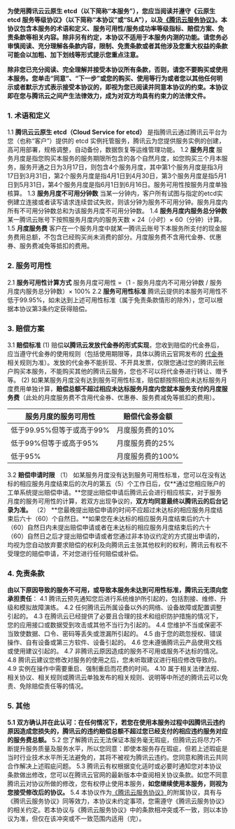 **为使用腾讯云云原生 etcd（以下简称“本服务”），您应当阅读并遵守《云原生 etcd 服务等级协议》（以下简称“本协议”或“SLA”），以及[《腾讯云服务协议》](https://cloud.tencent.com/document/product/301/1967)。本协议包含本服务的术语和定义、服务可用性/服务成功率等级指标、赔偿方案、免责条款等相关内容。除非另有约定，本协议不适用于本服务内测的功能。请您务必审慎阅读、充分理解各条款内容，限制、免责条款或者其他涉及您重大权益的条款可能会以加粗、加下划线等形式提示您重点注意。**

**除非您已充分阅读、完全理解并接受本协议所有条款，否则，请您不要购买或使用本服务。您单击“同意”、“下一步”或您的购买、使用等行为或者您以其他任何明示或者默示方式表示接受本协议的，即视为您已阅读并同意本协议的约束。本协议即在您与腾讯云之间产生法律效力，成为对双方均具有约束力的法律文件。** 

### 1. 术语和定义

1.1 **腾讯云云原生 etcd（Cloud Service for etcd）**
  是指腾讯云通过腾讯云平台为您（也称“客户”）提供的 etcd 实例托管服务，腾讯云为您提供服务实例的创建，高可用部署，规格调整，自动备份，数据恢复等运维管理功能。
1.2 **服务月度**
  服务月度是指您购买本服务的服务期限所包含的各个自然月度，如您购买三个月本服务，服务开通之日为3月17日，则包含4个服务月度，其中第1个服务月度是指3月17日到3月31日，第2个服务月度是指4月1日到4月30日，第3个服务月度是指5月1日到5月31日，第4个服务月度是指6月1日到6月16日。服务可用性按服务月度单独核算。
1.3 **服务月度不可用分钟数**
  当某一分钟内，客户所有试图与指定的etcd实例建立连接或者读写请求连续尝试失败，则该分钟为服务不可用分钟。服务月度内所有不可用分钟数总和为该服务月度不可用分钟数。
1.4 **服务月度内服务总分钟数**
  某一腾讯云账号下按照服务月度内的服务天数 × 24（小时）× 60（分钟）计算。 
1.5 **月度服务费**
  客户在一个服务月度中就某一腾讯云账号下本服务所支付的现金服务费用总额，不包含已经购买尚未消费的部分。月度服务费不含用代金券、优惠券、服务费减免等抵扣的费用。


### 2. 服务可用性

2.1 **服务可用性计算方式**
  服务月度可用性 =（1 - 服务月度内不可用分钟数 / 服务月度内服务总分钟数）× 100%
2.2 **服务可用性标准**
  腾讯云提供的本服务可用性不低于99.95%，如未达到上述可用性标准（属于免责条款情形的除外），您可以根据本协议第3条约定获得赔偿。

### 3. 赔偿方案

3.1 **赔偿标准**
  (1) 赔偿**以腾讯云发放代金券的形式实现**，您收到赔偿的代金券后，应当遵守代金券的使用规则（包括使用期限等，具体以腾讯云官网发布的 [代金券](https://cloud.tencent.com/document/product/555/7428) 相关规则为准）。发放的代金券不能折现、不开具发票，仅限您通过您的腾讯云账户购买本服务，不能购买其他的腾讯云服务，您也不可以将代金券进行转让、赠予等。
  (2) 如果某服务月度没有达到服务可用性标准，赔偿额按照相应未达标服务月度费用单独计算，**赔偿总额不超过相应未达标服务月度内您就本服务支付的月度服务费**（此处的月度服务费不含用代金券、优惠券、服务费减免等抵扣的费用）。

| 服务月度的服务可用性 | 赔偿代金券金额 |
| ---- | ---- |
| 低于99.95%但等于或高于99% | 月度服务费的10% |
| 低于99%但等于或高于95%  | 月度服务费的25% |
| 低于95%          | 月度服务费的100% |
 
3.2 **赔偿申请时限**
（1） 如某服务月度没有达到服务可用性标准，您可以在没有达标的相应服务月度结束后的次月的第五（5）个工作日后，仅**通过您相应账户的工单系统提出赔偿申请。**您提出赔偿申请后腾讯云会进行相应核实，对于服务月度的服务可用性的计算，若双方出现争议的，**双方均同意最终以腾讯云的后台记录为准。**
（2） **您最晚提出赔偿申请的时间不应超过未达标的相应服务月度结束后六十（60）个自然日。**如果您在未达标的相应服务月度结束后的六十（60）自然日内未提出赔偿申请或者在未达标的相应服务月度结束后的六十（60）自然日之后才提出赔偿申请或者您通过非本协议约定的方式提出申请的，均视为您自动放弃要求赔偿的权利及向腾讯云主张其他权利的权利，腾讯云有权不受理您的赔偿申请，不对您进行任何赔偿或补偿。


### 4. 免责条款

**由以下原因导致的服务不可用，或导致本服务未达到可用性标准，腾讯云无须向您承担责任**：
 4.1 腾讯云预先通知您后进行系统维护所引起的，包括割接、维修、升级和模拟故障演练。
 4.2 任何腾讯云所属设备以外的网络、设备故障或配置调整引起的。
 4.3 在腾讯云已经提供了必要且合理的技术和组织防护措施的情况下，您的应用接口或数据受到攻击或其他不当行为引起的。
 4.4 您维护不当或保密不当致使数据、口令、密码等丢失或泄漏所引起的。
 4.5 由于您的疏忽授权、错误操作、自有设备或第三方软件、设备引起的。
 4.6 您未遵循腾讯云产品使用文档或使用建议引起的。
 4.7 非腾讯云原因造成的服务不可用或服务不达标的情况。
 4.8 腾讯云建议您修改对服务的使用之后，您未听取建议进行相应修改导致的。
 4.9 实例在操作中需要重启、强制重启而花费的时间。
 4.10 属于相关法律法规、相关协议、相关规则或腾讯云单独发布的相关规则、说明等中所述的腾讯云可以免责、免除赔偿责任等的情况。


### 5. 其他

**5.1** **双方确认并在此认可：在任何情况下，若您在使用本服务过程中因腾讯云违约原因造成您损失的，腾讯云的违约赔偿总额不超过您已经支付的相应违约服务对应的服务费总额。**
5.2 您了解腾讯云无法保证本服务毫无瑕疵，但腾讯云将尽力不断提升服务质量及服务水平，所以您同意：即使本服务存在瑕疵，但若上述瑕疵是当时行业技术水平所无法避免的，其将不被视为腾讯云违约。您同意和腾讯云共同合作解决上述瑕疵问题。
5.3 腾讯云有权根据变化适时或必要时通知您对本协议条款做出修改，您可以在腾讯云官网的最新版本中查阅相关协议条款。如您不同意腾讯云对协议所做的修改，您有权停止使用本服务，**如您继续使用本服务，则视为您接受修改后的协议。**
5.4 本协议作为[《腾讯云服务协议》](https://cloud.tencent.com/document/product/301/1967)的附属协议，具有与《腾讯云服务协议》同等效力，本协议未约定事项，您需遵守《腾讯云服务协议》的相关约定。若本协议与《腾讯云服务协议》中的条款相冲突或不一致，则以本协议为准，但仅在该冲突或不一致范围内适用（完）。
